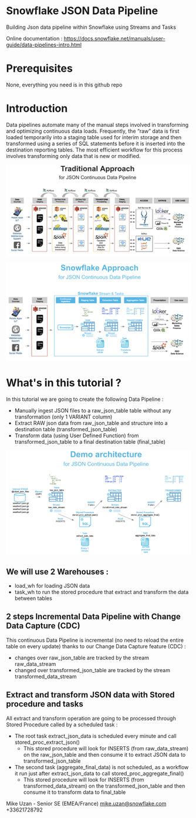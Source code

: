 # Snowflake JSON Data Pipeline
Building Json data pipeline within Snowflake using Streams and Tasks

Online documentation : https://docs.snowflake.net/manuals/user-guide/data-pipelines-intro.html

# Prerequisites
None, everything you need is in this github repo

# Introduction
Data pipelines automate many of the manual steps involved in transforming and optimizing continuous data loads.
Frequently, the “raw” data is first loaded temporarily into a staging table used for interim storage and then
transformed using a series of SQL statements before it is inserted into the destination reporting tables.
The most efficient workflow for this process involves transforming only data that is new or modified.

![](/Images/traditional-approach.png)

![](/Images/snowflake-approach.png)

# What's in this tutorial ?
In this tutorial we are going to create the following Data Pipeline :
  * Manually ingest JSON files to a raw_json_table table without any transformation (only 1 VARIANT column)
  * Extract RAW json data from raw_json_table and structure into a destination table (transformed_json_table)
  * Transform data (using User Defined Function) from transformed_json_table to a final destination table (final_table)

![](/Images/demo-architecture.png)

## We will use 2 Warehouses :
  * load_wh for loading JSON data
  * task_wh to run the stored procedure that extract and transform the data between tables

## 2 steps Incremental Data Pipeline with Change Data Capture (CDC)
This continuous Data Pipeline is incremental (no need to reload the entire table on every update) thanks to our Change Data Capture feature (CDC) :
  * changes over raw_json_table are tracked by the stream raw_data_stream
  * changed over transformed_json_table are tracked by the stream transformed_data_stream

## Extract and transform JSON data with Stored procedure and tasks
All extract and transform operation are going to be processed through Stored Procedure called by a scheduled task :
  * The root task extract_json_data is scheduled every minute and call stored_proc_extract_json()
    * This stored procedure will look for INSERTS (from raw_data_stream) on the raw_json_table and then consume it to extract JSON data to transformed_json_table
  * The second task (aggregate_final_data) is not scheduled, as a workflow it run just after extract_json_data to call stored_proc_aggregate_final()
    * This stored procedure will look for INSERTS (from transformed_data_stream) on the transformed_json_table and then consume it to transform data to final_table

Mike Uzan - Senior SE (EMEA/France)
mike.uzan@snowflake.com
+33621728792
